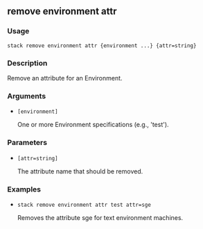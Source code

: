 ## remove environment attr

### Usage

`stack remove environment attr {environment ...} {attr=string}`

### Description

Remove an attribute for an Environment.

### Arguments

* `[environment]`

   One or more Environment specifications (e.g., 'test').


### Parameters
* `[attr=string]`

   The attribute name that should be removed.

### Examples

* `stack remove environment attr test attr=sge`

   Removes the attribute sge for text environment machines.



